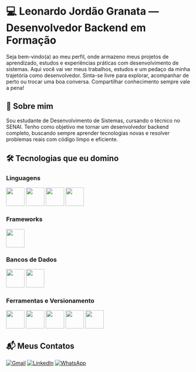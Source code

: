 

# 💻 Leonardo Jordão Granata — Desenvolvedor Backend em Formação

Seja bem-vindo(a) ao meu perfil, onde armazeno meus projetos de aprendizado, estudos e experiências práticas com desenvolvimento de sistemas. Aqui você vai ver meus trabalhos, estudos e um pedaço da minha trajetória como desenvolvedor.
Sinta-se livre para explorar, acompanhar de perto ou trocar uma boa conversa. Compartilhar conhecimento sempre vale a pena!

## 🧠 Sobre mim

Sou estudante de Desenvolvimento de Sistemas, cursando o técnico no SENAI. Tenho como objetivo me tornar um desenvolvedor backend completo, buscando sempre aprender tecnologias novas e resolver problemas reais com código limpo e eficiente.

## 🛠️ Tecnologias que eu domino

### Linguagens  
<p>
<img src="https://cdn.jsdelivr.net/gh/devicons/devicon/icons/python/python-original.svg" width="50"/> 
<img src="https://cdn.jsdelivr.net/gh/devicons/devicon/icons/javascript/javascript-original.svg" width="50"/>
<img src="https://cdn.jsdelivr.net/gh/devicons/devicon/icons/html5/html5-original.svg" width="50"/>
<img src="https://cdn.jsdelivr.net/gh/devicons/devicon/icons/css3/css3-original.svg" width="50"/>
</p>

### Frameworks  
<p>
<img src="https://cdn.jsdelivr.net/gh/devicons/devicon/icons/django/django-plain.svg" width="50"/>
</p>

### Bancos de Dados  
<p>
<img src="https://cdn.jsdelivr.net/gh/devicons/devicon/icons/mysql/mysql-original.svg" width="50"/>
<img src="https://cdn.jsdelivr.net/gh/devicons/devicon/icons/sqlite/sqlite-original.svg" width="50"/>
</p>

### Ferramentas e Versionamento  
<p>
<img src="https://cdn.jsdelivr.net/gh/devicons/devicon/icons/git/git-original.svg" width="50"/>
<img src="https://cdn.jsdelivr.net/gh/devicons/devicon/icons/github/github-original.svg" width="50"/>
<img src="https://cdn.jsdelivr.net/gh/devicons/devicon/icons/vscode/vscode-original.svg" width="50"/>
<img src="https://cdn.jsdelivr.net/gh/devicons/devicon/icons/pycharm/pycharm-original.svg" width="50"/>
<img src="https://cdn.jsdelivr.net/gh/devicons/devicon/icons/eclipse/eclipse-original.svg" width="50"/>
</p>

## 📬 Meus Contatos

[![Gmail](https://img.shields.io/badge/Gmail-D14836?style=flat-square&logo=gmail&logoColor=white)](mailto:granataleonardo27@gmail.com)
[![LinkedIn](https://img.shields.io/badge/LinkedIn-0A66C2?style=flat-square&logo=linkedin&logoColor=white)](https://www.linkedin.com/in/leonardo-jordão-granata-a3452b36a)
[![WhatsApp](https://img.shields.io/badge/WhatsApp-25D366?style=flat-square&logo=whatsapp&logoColor=white)](https://wa.me/17981252107)
